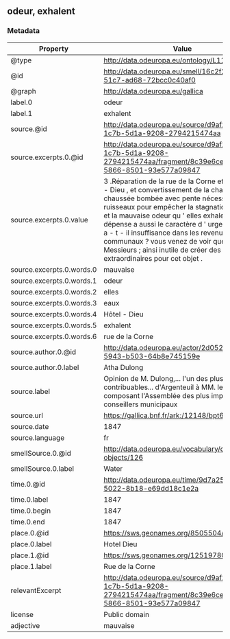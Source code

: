 ## odeur, exhalent

### Metadata

| Property | Value |
| -------- | ----- |
| @type | http://data.odeuropa.eu/ontology/L11_Smell |
| @id | http://data.odeuropa.eu/smell/16c2f2ad-cd66-51c7-ad68-72bcc0c40af0 |
| @graph | http://data.odeuropa.eu/gallica |
| label.0 | odeur |
| label.1 | exhalent |
| source.@id | http://data.odeuropa.eu/source/d9af295f-1c7b-5d1a-9208-2794215474aa |
| source.excerpts.0.@id | http://data.odeuropa.eu/source/d9af295f-1c7b-5d1a-9208-2794215474aa/fragment/8c39e6ce-c597-5866-8501-93e577a09847 |
| source.excerpts.0.value | 3 .Réparation de la rue de la Corne et de l ' Hôtel - Dieu , et convertissement de la chaussée en chaussée bombée avec pente nécessaire aux ruisseaux pour empêcher la stagnation des eaux et la mauvaise odeur qu ' elles exhalent .Cette dépense a aussi le caractère d ' urgence ; mais y a - t - il insuffisance dans les revenus communaux ? vous venez de voir que non , Messieurs ; ainsi inutile de créer des centimes extraordinaires pour cet objet . |
| source.excerpts.0.words.0 | mauvaise |
| source.excerpts.0.words.1 | odeur |
| source.excerpts.0.words.2 | elles |
| source.excerpts.0.words.3 | eaux |
| source.excerpts.0.words.4 | Hôtel - Dieu |
| source.excerpts.0.words.5 | exhalent |
| source.excerpts.0.words.6 | rue de la Corne |
| source.author.0.@id | http://data.odeuropa.eu/actor/2d052020-fbe2-5943-b503-64b8e745159e |
| source.author.0.label | Atha Dulong |
| source.label | Opinion de M. Dulong,... l'un des plus forts contribuables... d'Argenteuil à MM. les membres composant l'Assemblée des plus imposés et des conseillers municipaux |
| source.url | https://gallica.bnf.fr/ark:/12148/bpt6k6549301r |
| source.date | 1847 |
| source.language | fr |
| smellSource.0.@id | http://data.odeuropa.eu/vocabulary/olfactory-objects/126 |
| smellSource.0.label | Water |
| time.0.@id | http://data.odeuropa.eu/time/9d7a25c5-37ed-5022-8b18-e69dd18c1e2a |
| time.0.label | 1847 |
| time.0.begin | 1847 |
| time.0.end | 1847 |
| place.0.@id | https://sws.geonames.org/8505504/ |
| place.0.label | Hotel Dieu |
| place.1.@id | https://sws.geonames.org/12519780/ |
| place.1.label | Rue de la Corne |
| relevantExcerpt | http://data.odeuropa.eu/source/d9af295f-1c7b-5d1a-9208-2794215474aa/fragment/8c39e6ce-c597-5866-8501-93e577a09847 |
| license | Public domain |
| adjective | mauvaise |

